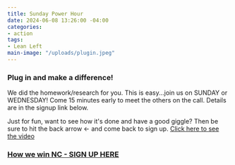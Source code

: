 ```yaml
---
title: Sunday Power Hour
date: 2024-06-08 13:26:00 -04:00
categories:
- action
tags:
- Lean Left
main-image: "/uploads/plugin.jpeg"
---
```



### Plug in and make a difference!

We did the homework/research for you. This is easy...join us on SUNDAY or WEDNESDAY! Come 15 minutes early to meet the others on the call.  Details are in the signup link below.

Just for fun, want to see how it's done and have a good giggle? Then be sure to hit the back arrow <- and come back to sign up. 
[Click here to see the video](https://www.youtube.com/watch?v=GKsgYZ6DW-s) 


### [How we win NC - SIGN UP HERE](https://www.mobilize.us/leanleftvt/event/599787/)

